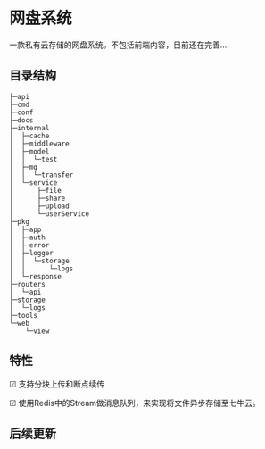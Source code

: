 # 网盘系统

一款私有云存储的网盘系统。不包括前端内容，目前还在完善....

## 目录结构

```
├─api
├─cmd
├─conf
├─docs
├─internal
│  ├─cache
│  ├─middleware
│  ├─model
│  │  └─test
│  ├─mq
│  │  └─transfer
│  └─service
│      ├─file
│      ├─share
│      ├─upload
│      └─userService
├─pkg
│  ├─app
│  ├─auth
│  ├─error
│  ├─logger
│  │  └─storage
│  │      └─logs
│  └─response
├─routers
│  └─api
├─storage
│  └─logs
├─tools
└─web
    └─view

```

## 特性

☑ 支持分块上传和断点续传

☑ 使用Redis中的Stream做消息队列，来实现将文件异步存储至七牛云。

## 后续更新

